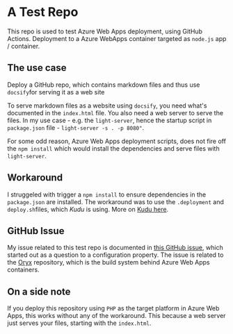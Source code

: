 # A Test Repo

This repo is used to test Azure Web Apps deployment, using GitHub Actions. Deployment to a Azure WebApps container  targeted as `node.js` app / container.

## The use case

Deploy a GitHub repo, which contains markdown files and thus use `docsify`for serving it as a web site

To serve markdown files as a website using `docsify`, you need what's documented in the `index.html` file. You also need a web server to serve the files. In my use case - e.g. the `light-server`, hence the startup script in `package.json` file - `light-server -s . -p 8080"`.

For some odd reason, Azure Web Apps deployment scripts, does not fire off the `npm install` which would install the dependencies and serve files with `light-server`.

## Workaround

I struggeled with trigger a `npm install` to ensure dependencies in the `package.json` are installed. The workaround was to use the `.deployment` and `deploy.sh`files, which _Kudu_ is using. More on [Kudu here](https://github.com/projectkudu/kudu/wiki/Deployment).

## GitHub Issue

My issue related to this test repo is documented in [this GitHub issue](https://github.com/microsoft/Oryx/issues/545), which started out as a question to a configuration property. The issue is related to the [Oryx](https://github.com/microsoft/Oryx) repository, which is the build system behind Azure Web Apps containers.

## On a side note

If you deploy this repository using `PHP` as the target platform in Azure Web Apps, this works without any of the workaround. This because a web server just serves your files, starting with the `index.html`. 
